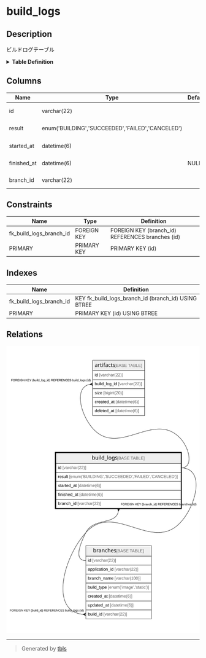 # build_logs

## Description

ビルドログテーブル

<details>
<summary><strong>Table Definition</strong></summary>

```sql
CREATE TABLE `build_logs` (
  `id` varchar(22) NOT NULL COMMENT 'ビルドログID',
  `result` enum('BUILDING','SUCCEEDED','FAILED','CANCELED') NOT NULL COMMENT 'ビルド結果',
  `started_at` datetime(6) NOT NULL COMMENT 'ビルド開始日時',
  `finished_at` datetime(6) DEFAULT NULL COMMENT 'ビルド終了日時',
  `branch_id` varchar(22) NOT NULL COMMENT 'ブランチID',
  PRIMARY KEY (`id`),
  KEY `fk_build_logs_branch_id` (`branch_id`),
  CONSTRAINT `fk_build_logs_branch_id` FOREIGN KEY (`branch_id`) REFERENCES `branches` (`id`)
) ENGINE=InnoDB DEFAULT CHARSET=utf8mb4 COMMENT='ビルドログテーブル'
```

</details>

## Columns

| Name | Type | Default | Nullable | Children | Parents | Comment |
| ---- | ---- | ------- | -------- | -------- | ------- | ------- |
| id | varchar(22) |  | false | [artifacts](artifacts.md) [branches](branches.md) |  | ビルドログID |
| result | enum('BUILDING','SUCCEEDED','FAILED','CANCELED') |  | false |  |  | ビルド結果 |
| started_at | datetime(6) |  | false |  |  | ビルド開始日時 |
| finished_at | datetime(6) | NULL | true |  |  | ビルド終了日時 |
| branch_id | varchar(22) |  | false |  | [branches](branches.md) | ブランチID |

## Constraints

| Name | Type | Definition |
| ---- | ---- | ---------- |
| fk_build_logs_branch_id | FOREIGN KEY | FOREIGN KEY (branch_id) REFERENCES branches (id) |
| PRIMARY | PRIMARY KEY | PRIMARY KEY (id) |

## Indexes

| Name | Definition |
| ---- | ---------- |
| fk_build_logs_branch_id | KEY fk_build_logs_branch_id (branch_id) USING BTREE |
| PRIMARY | PRIMARY KEY (id) USING BTREE |

## Relations

![er](build_logs.svg)

---

> Generated by [tbls](https://github.com/k1LoW/tbls)
